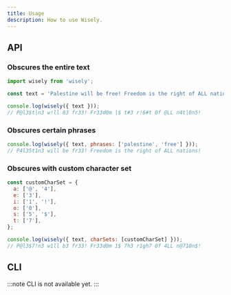 ```yaml
---
title: Usage
description: How to use Wisely.
---
```


## API

### Obscures the entire text

```js
import wisely from 'wisely';

const text = 'Palestine will be free! Freedom is the right of ALL nations!';

console.log(wisely({ text }));
// P@l3$t|n3 w!ll 83 fr33! Fr33d0m |$ t#3 r!6#t 0f @LL n4t|0n5!
```

### Obscures certain phrases

```js
console.log(wisely({ text, phrases: ['palestine', 'free'] }));
// P4l35t1n3 will be fr33! Freedom is the right of ALL nations!
```

### Obscures with custom character set

```js
const customCharSet = {
  a: ['@', '4'],
  e: ['3'],
  i: ['1', '!'],
  o: ['0'],
  s: ['5', '$'],
  t: ['7'],
};

console.log(wisely({ text, charSets: [customCharSet] }));
// P@l3$7!n3 w1ll b3 fr33! Fr33d0m 1$ 7h3 r1gh7 0f 4LL n@710n$!
```

## CLI

:::note
CLI is not available yet.
:::
